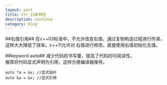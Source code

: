 ```yaml
---
layout: post
title: C++ 11新特性
description: continue
category: blog
---
```


##右值引用##
在c++03标准中，不允许改变右值，通过复制构造过程进行传递，这样大大降低了效率。c++11允许对
右值进行修改，直接使用右值初始化左值。


##keyword auto##
减少代码的书写量，提高了代码的可阅读性。   
推荐将代码显式声明为引用，这样方便编译器推导。   
```
auto *a = &x; //显式指针
auto &a = &x; //显式引用
```







[Mukosame]:    http://mukosame.github.io  "Mukosame"
